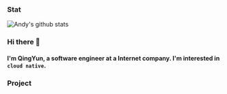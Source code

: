 ### Stat

<img  src="https://github-readme-stats.vercel.app/api?username=madalion&show_icons=true&theme=buefy" alt="Andy's github stats" />

### Hi there 👋 
#### I'm QingYun, a software engineer at a Internet company. I'm interested in `cloud native`.

### Project


<!--
**madalion/madalion** is a ✨ _special_ ✨ repository because its `README.md` (this file) appears on your GitHub profile.

Here are some ideas to get you started:

- 🔭 I’m currently working on ...
- 🌱 I’m currently learning ...
- 👯 I’m looking to collaborate on ...
- 🤔 I’m looking for help with ...
- 💬 Ask me about ...
- 📫 How to reach me: ...
- 😄 Pronouns: ...
- ⚡ Fun fact: ...
-->

